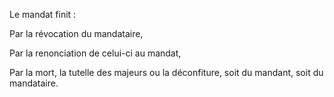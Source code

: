 Le mandat finit :

Par la révocation du mandataire,

Par la renonciation de celui-ci au mandat,

Par la mort, la tutelle des majeurs ou la déconfiture, soit du mandant, soit du mandataire.
